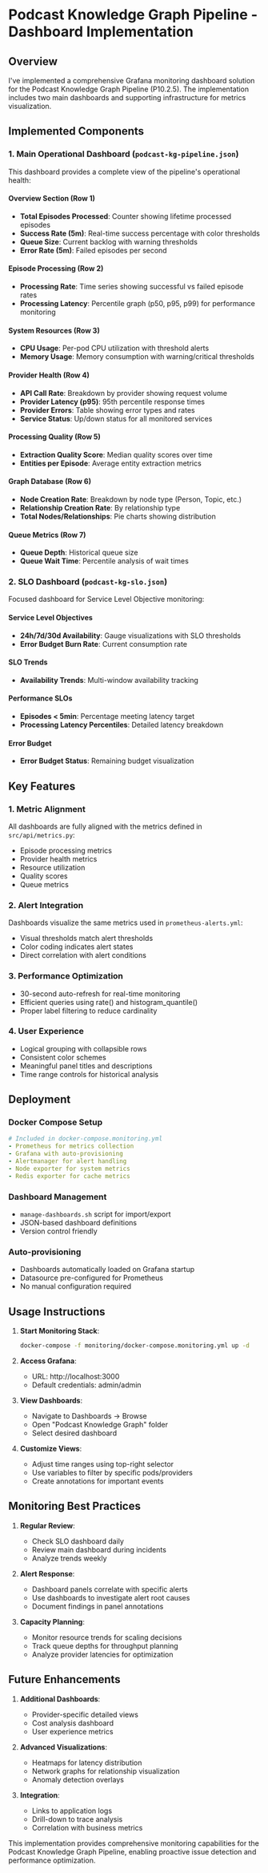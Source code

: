 # Podcast Knowledge Graph Pipeline - Dashboard Implementation

## Overview

I've implemented a comprehensive Grafana monitoring dashboard solution for the Podcast Knowledge Graph Pipeline (P10.2.5). The implementation includes two main dashboards and supporting infrastructure for metrics visualization.

## Implemented Components

### 1. Main Operational Dashboard (`podcast-kg-pipeline.json`)

This dashboard provides a complete view of the pipeline's operational health:

#### Overview Section (Row 1)
- **Total Episodes Processed**: Counter showing lifetime processed episodes
- **Success Rate (5m)**: Real-time success percentage with color thresholds
- **Queue Size**: Current backlog with warning thresholds
- **Error Rate (5m)**: Failed episodes per second

#### Episode Processing (Row 2)
- **Processing Rate**: Time series showing successful vs failed episode rates
- **Processing Latency**: Percentile graph (p50, p95, p99) for performance monitoring

#### System Resources (Row 3)
- **CPU Usage**: Per-pod CPU utilization with threshold alerts
- **Memory Usage**: Memory consumption with warning/critical thresholds

#### Provider Health (Row 4)
- **API Call Rate**: Breakdown by provider showing request volume
- **Provider Latency (p95)**: 95th percentile response times
- **Provider Errors**: Table showing error types and rates
- **Service Status**: Up/down status for all monitored services

#### Processing Quality (Row 5)
- **Extraction Quality Score**: Median quality scores over time
- **Entities per Episode**: Average entity extraction metrics

#### Graph Database (Row 6)
- **Node Creation Rate**: Breakdown by node type (Person, Topic, etc.)
- **Relationship Creation Rate**: By relationship type
- **Total Nodes/Relationships**: Pie charts showing distribution

#### Queue Metrics (Row 7)
- **Queue Depth**: Historical queue size
- **Queue Wait Time**: Percentile analysis of wait times

### 2. SLO Dashboard (`podcast-kg-slo.json`)

Focused dashboard for Service Level Objective monitoring:

#### Service Level Objectives
- **24h/7d/30d Availability**: Gauge visualizations with SLO thresholds
- **Error Budget Burn Rate**: Current consumption rate

#### SLO Trends
- **Availability Trends**: Multi-window availability tracking

#### Performance SLOs
- **Episodes < 5min**: Percentage meeting latency target
- **Processing Latency Percentiles**: Detailed latency breakdown

#### Error Budget
- **Error Budget Status**: Remaining budget visualization

## Key Features

### 1. Metric Alignment
All dashboards are fully aligned with the metrics defined in `src/api/metrics.py`:
- Episode processing metrics
- Provider health metrics
- Resource utilization
- Quality scores
- Queue metrics

### 2. Alert Integration
Dashboards visualize the same metrics used in `prometheus-alerts.yml`:
- Visual thresholds match alert thresholds
- Color coding indicates alert states
- Direct correlation with alert conditions

### 3. Performance Optimization
- 30-second auto-refresh for real-time monitoring
- Efficient queries using rate() and histogram_quantile()
- Proper label filtering to reduce cardinality

### 4. User Experience
- Logical grouping with collapsible rows
- Consistent color schemes
- Meaningful panel titles and descriptions
- Time range controls for historical analysis

## Deployment

### Docker Compose Setup
```yaml
# Included in docker-compose.monitoring.yml
- Prometheus for metrics collection
- Grafana with auto-provisioning
- Alertmanager for alert handling
- Node exporter for system metrics
- Redis exporter for cache metrics
```

### Dashboard Management
- `manage-dashboards.sh` script for import/export
- JSON-based dashboard definitions
- Version control friendly

### Auto-provisioning
- Dashboards automatically loaded on Grafana startup
- Datasource pre-configured for Prometheus
- No manual configuration required

## Usage Instructions

1. **Start Monitoring Stack**:
   ```bash
   docker-compose -f monitoring/docker-compose.monitoring.yml up -d
   ```

2. **Access Grafana**:
   - URL: http://localhost:3000
   - Default credentials: admin/admin

3. **View Dashboards**:
   - Navigate to Dashboards → Browse
   - Open "Podcast Knowledge Graph" folder
   - Select desired dashboard

4. **Customize Views**:
   - Adjust time ranges using top-right selector
   - Use variables to filter by specific pods/providers
   - Create annotations for important events

## Monitoring Best Practices

1. **Regular Review**:
   - Check SLO dashboard daily
   - Review main dashboard during incidents
   - Analyze trends weekly

2. **Alert Response**:
   - Dashboard panels correlate with specific alerts
   - Use dashboards to investigate alert root causes
   - Document findings in panel annotations

3. **Capacity Planning**:
   - Monitor resource trends for scaling decisions
   - Track queue depths for throughput planning
   - Analyze provider latencies for optimization

## Future Enhancements

1. **Additional Dashboards**:
   - Provider-specific detailed views
   - Cost analysis dashboard
   - User experience metrics

2. **Advanced Visualizations**:
   - Heatmaps for latency distribution
   - Network graphs for relationship visualization
   - Anomaly detection overlays

3. **Integration**:
   - Links to application logs
   - Drill-down to trace analysis
   - Correlation with business metrics

This implementation provides comprehensive monitoring capabilities for the Podcast Knowledge Graph Pipeline, enabling proactive issue detection and performance optimization.